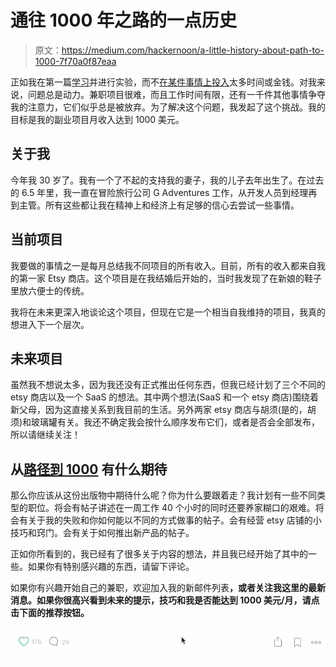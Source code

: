 # 通往 1000 年之路的一点历史

> 原文：<https://medium.com/hackernoon/a-little-history-about-path-to-1000-7f70a0f87eaa>

正如我在第一篇[学习](/path-to-1000/the-path-to-1000-6cf6579f55d8#.ra74wxhjn)并进行实验，而不[在某件事情上投入](https://hackernoon.com/tagged/investing)太多时间或金钱。对我来说，问题总是动力。兼职项目很难，而且工作时间有限，还有一千件其他事情争夺我的注意力，它们似乎总是被放弃。为了解决这个问题，我发起了这个挑战。我的目标是我的副业项目月收入达到 1000 美元。

## 关于我

今年我 30 岁了。我有一个了不起的支持我的妻子，我的儿子去年出生了。在过去的 6.5 年里，我一直在冒险旅行公司 G Adventures 工作，从开发人员到经理再到主管。所有这些都让我在精神上和经济上有足够的信心去尝试一些事情。

## 当前项目

我要做的事情之一是每月总结我不同项目的所有收入。目前，所有的收入都来自我的第一家 Etsy 商店。这个项目是在我结婚后开始的，当时我发现了在新娘的鞋子里放六便士的传统。

我将在未来更深入地谈论这个项目，但现在它是一个相当自我维持的项目，我真的想进入下一个层次。

## 未来项目

虽然我不想说太多，因为我还没有正式推出任何东西，但我已经计划了三个不同的 etsy 商店以及一个 SaaS 的想法。其中两个想法(SaaS 和一个 etsy 商店)围绕着新父母，因为这直接关系到我目前的生活。另外两家 etsy 商店与胡须(是的，胡须)和玻璃罐有关。我还不确定我会按什么顺序发布它们，或者是否会全部发布，所以请继续关注！

## 从[路径到 1000](https://medium.com/path-to-1000/) 有什么期待

那么你应该从这份出版物中期待什么呢？你为什么要跟着走？我计划有一些不同类型的职位。将会有帖子讲述在一周工作 40 个小时的同时还要养家糊口的艰难。将会有关于我的失败和你如何能以不同的方式做事的帖子。会有经营 etsy 店铺的小技巧和窍门。会有关于如何推出新产品的帖子。

正如你所看到的，我已经有了很多关于内容的想法，并且我已经开始了其中的一些。如果你有特别感兴趣的东西，请留下评论。

如果你有兴趣开始自己的兼职，欢迎加入我的新邮件列表[](http://eepurl.com/cGj67v)**，或者关注我这里的最新消息。如果你很高兴看到未来的提示，技巧和我是否能达到 1000 美元/月，请点击下面的推荐按钮。**

*![](img/a652d89f45a66c13b26419ed143507b3.png)*